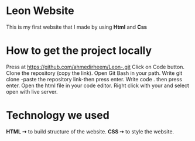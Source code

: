 # Leon Website 
This is my first website that I made by using **Html** and **Css** 

# How to get the project locally
Press at https://github.com/ahmedirheem/Leon-.git
Click on Code button.
Clone the repository (copy the link).
Open Git Bash in your path.
Write git clone -paste the repository link-then press enter.
Write code . then press enter.
Open the html file in your code editor.
Right click with your and select open with live server.


# Technology we used
**HTML ➙** to build structure of the website.
**CSS ➙** to style the website.
